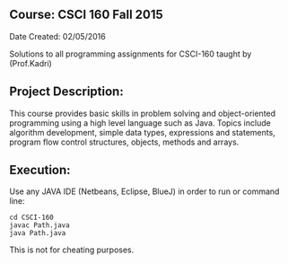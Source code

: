 ## Course: CSCI 160 Fall 2015
Date Created: 02/05/2016

Solutions to all programming assignments for CSCI-160 taught by (Prof.Kadri) 

## Project Description:
This course provides basic skills in problem solving and object-oriented programming using a high level language such as Java. Topics include algorithm development, simple data types, expressions and statements, program flow control structures, objects, methods and arrays.

## Execution:
Use any JAVA IDE (Netbeans, Eclipse, BlueJ) in order to run or command line:
```
cd CSCI-160
javac Path.java
java Path.java
```
This is not for cheating purposes.
